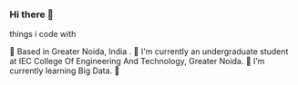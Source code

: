 ### Hi there 👋
things i code with


📍 Based in Greater Noida, India .
🏦 I'm currently an undergraduate student at IEC College Of Engineering And Technology, Greater Noida.
🌱 I’m currently learning Big Data.
:cherry_blossom:
